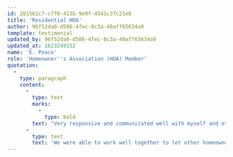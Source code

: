 ```yaml
---
id: 2815b1c7-c7f0-413b-9e9f-4541c37c21e8
title: 'Residential HOA'
author: 96f52da0-d586-4fec-8c3a-40aff65634a9
template: testimonial
updated_by: 96f52da0-d586-4fec-8c3a-40aff65634a9
updated_at: 1623249152
name: 'E. Peace'
role: 'Homeowner''s Association (HOA) Member'
quotation:
  -
    type: paragraph
    content:
      -
        type: text
        marks:
          -
            type: bold
        text: "Very responsive and communicated well with myself and other members of my homeowner's association. Our neighborhood association is very pleased with Parrotta Paving's work.\_"
      -
        type: text
        text: 'We were able to work well together to let other homeowners know ahead of time when their stretch of road would be paved. Parrotta Paving did a wonderful job reviewing the existing roads to identify areas that required base repairs prior to resurfacing. They also came back after a rainfall and made minor adjustments to ensure rainwater flowed properly.'
---
```

